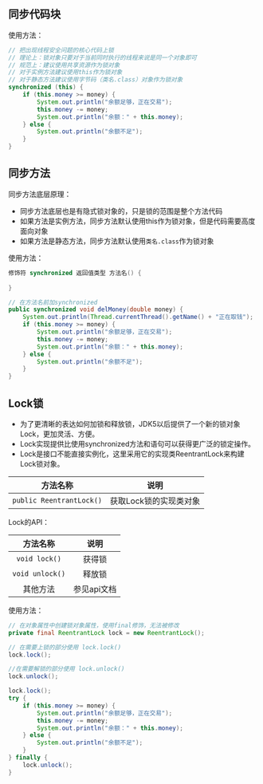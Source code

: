 ## 同步代码块

使用方法：

```java
// 把出现线程安全问题的核心代码上锁
// 理论上：锁对象只要对于当前同时执行的线程来说是同一个对象即可
// 规范上：建议使用共享资源作为锁对象
// 对于实例方法建议使用this作为锁对象
// 对于静态方法建议使用字节码（类名.class）对象作为锁对象
synchronized (this) {
    if (this.money >= money) {
        System.out.println("余额足够，正在交易");
        this.money -= money;
        System.out.println("余额：" + this.money);
    } else {
        System.out.println("余额不足");
    }
}
```

## 同步方法

同步方法底层原理：

* 同步方法底层也是有隐式锁对象的，只是锁的范围是整个方法代码
* 如果方法是实例方法，同步方法默认使用this作为锁对象，但是代码需要高度面向对象
* 如果方法是静态方法，同步方法默认使用`类名.class`作为锁对象

使用方法：

```java
修饰符 synchronized 返回值类型 方法名() {
    
}
```



```java
// 在方法名前加synchronized
public synchronized void delMoney(double money) {
    System.out.println(Thread.currentThread().getName() + "正在取钱");
    if (this.money >= money) {
        System.out.println("余额足够，正在交易");
        this.money -= money;
        System.out.println("余额：" + this.money);
    } else {
        System.out.println("余额不足");
    }
}
```

## Lock锁

* 为了更清晰的表达如何加锁和释放锁，JDK5以后提供了一个新的锁对象Lock，更加灵活、方便。
* Lock实现提供比使用synchronized方法和语句可以获得更广泛的锁定操作。
* Lock是接口不能直接实例化，这里采用它的实现类ReentrantLock来构建Lock锁对象。

|         方法名称         |          说明          |
| :----------------------: | :--------------------: |
| `public ReentrantLock()` | 获取Lock锁的实现类对象 |

Lock的API：

|    方法名称     |    说明     |
| :-------------: | :---------: |
|  `void lock()`  |   获得锁    |
| `void unlock()` |   释放锁    |
|    其他方法     | 参见api文档 |

使用方法：

```java
// 在对象属性中创建锁对象属性，使用final修饰，无法被修改
private final ReentrantLock lock = new ReentrantLock();

// 在需要上锁的部分使用 lock.lock()
lock.lock();

//在需要解锁的部分使用 lock.unlock()
lock.unlock();
```



```java
lock.lock();
try {
    if (this.money >= money) {
        System.out.println("余额足够，正在交易");
        this.money -= money;
        System.out.println("余额：" + this.money);
    } else {
        System.out.println("余额不足");
    }
} finally {
    lock.unlock();
}
```



